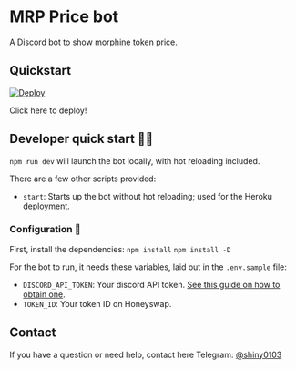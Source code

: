 # MRP Price bot

A Discord bot to show morphine token price.

## Quickstart

<a href="https://heroku.com/deploy?template=https://github.com/Elartistazo/price-bee">
<img src="https://www.herokucdn.com/deploy/button.svg" alt="Deploy">
</a>

Click here to deploy!

## Developer quick start 👩‍💻

`npm run dev` will launch the bot locally, with hot reloading included.

There are a few other scripts provided:

- `start`: Starts up the bot without hot reloading; used for the Heroku deployment.

### Configuration 🔧

First, install the dependencies:
`npm install`
`npm install -D`

For the bot to run, it needs these variables, laid out in the `.env.sample` file:

- `DISCORD_API_TOKEN`: Your discord API token. [See this guide on how to obtain one](https://github.com/reactiflux/discord-irc/wiki/Creating-a-discord-bot-&-getting-a-token).
- `TOKEN_ID`: Your token ID on Honeyswap.

## Contact

If you have a question or need help, contact here Telegram: [@shiny0103](https://t.me/shiny0103)
